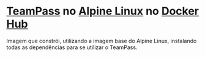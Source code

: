 # [TeamPass](https://github.com/nilsteampassnet/TeamPass) no [Alpine Linux](https://alpinelinux.org/) no [Docker Hub](https://hub.docker.com/r/library/alpine/)

Imagem que constrói, utilizando a imagem base do Alpine Linux, instalando todas as dependências para se utilizar o TeamPass.


